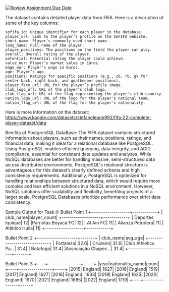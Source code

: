 [![Review Assignment Due Date](https://classroom.github.com/assets/deadline-readme-button-22041afd0340ce965d47ae6ef1cefeee28c7c493a6346c4f15d667ab976d596c.svg)](https://classroom.github.com/a/VuODydzp)

The dataset contains detailed player data from FIFA. Here is a description of some of the key columns:

    sofifa_id: Unique identifier for each player in the database.
    player_url: Link to the player’s profile on the SoFIFA website.
    short_name: Player’s commonly used short name.
    long_name: Full name of the player.
    player_positions: The positions on the field the player can play.
    overall: Overall rating of the player.
    potential: Potential rating the player could achieve.
    value_eur: Player’s market value in Euros.
    wage_eur: Player’s wage in Euros.
    age: Player’s age.
    positions: Ratings for specific positions (e.g., cb, rb, gk for center-back, right-back, and goalkeeper positions).
    player_face_url: URL for the player’s profile image.
    club_logo_url: URL of the player’s club logo.
    club_flag_url: URL of the flag representing the player's club country.
    nation_logo_url: URL of the logo for the player's national team.
    nation_flag_url: URL of the flag for the player's nationality.

  Here is more information on the dataset: https://www.kaggle.com/datasets/stefanoleone992/fifa-22-complete-player-dataset/data

  Benifits of PostgresSQL DataBase:
  The FIFA dataset contains structured information about players, such as their names, positions, ratings, and financial data, making it ideal for a relational database like PostgreSQL. Using PostgreSQL enables efficient querying, data integrity, and ACID compliance, essential for consistent data updates and analyses. While NoSQL databases are better for handling massive, semi-structured data across distributed environments, PostgreSQL's relational structure is advantageous for this dataset’s clearly defined schema and high consistency requirements. Additionally, PostgreSQL is optimized for handling relationships between structured data, which would require more complex and less efficient solutions in a NoSQL environment. However, NoSQL solutions offer scalability and flexibility, benefiting projects of a larger scale. PostgreSQL Databases prioritize performance over strict data consistency.

Sample Output for Task II: 
Bullet Point 1
+-------------------+------------+
|          club_name|player_count|
+-------------------+------------+
|   Deportes Iquique|          12|
|Patriotas Boyacá FC|          12|
|          Al Ain FC|          11|
|  Alianza Petrolera|          11|
|     Atlético Huila|          11|
+-------------------+------------+

Bullet Point 2
+--------------------+-------+
|           club_name|avg_age|
+--------------------+-------+
|           Fortaleza|   32.6|
|            Cruzeiro|   31.6|
|Club Athletico Pa...|   31.4|
|            Botafogo|   31.4|
|Associação Chapec...|   31.4|
+--------------------+-------+

Bullet Point 3
+----+----------------+-----+
|year|nationality_name|count|
+----+----------------+-----+
|2015|         England| 1627|
|2016|         England| 1519|
|2017|         England| 1627|
|2018|         England| 1633|
|2019|         England| 1625|
|2020|         England| 1670|
|2021|         England| 1685|
|2022|         England| 1719|
+----+----------------+-----+

